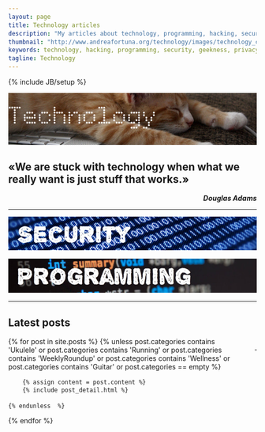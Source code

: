 ```yaml
---
layout: page
title: Technology articles
description: "My articles about technology, programming, hacking, security and geekness"
thumbnail: "http://www.andreafortuna.org/technology/images/technology_cover.jpg"
keywords: technology, hacking, programming, security, geekness, privacy
tagline: Technology
---
```

{% include JB/setup %}

![Tech Cat](/technology/images/technology_cover.jpg)

«We are stuck with technology when what we really want is just stuff that works.»
--
<p style="text-align: right;font-style: italic;"><strong>Douglas Adams</strong></p>

<hr/>

[![Security](/security/images/security_cover.jpg)](/security/)

[![Programming](/programming/images/programming-cover.jpg)](/programming/)

<hr/>

Latest posts
--

<p style="text-align: right;float:right;margin-top:10px;margin-left:20px;"><a href="rss.xml"><i class="fa fa-rss fa-4x" >&nbsp;</i></a></p>
<div class="blog-index">
{% for post in site.posts %}
    {% unless post.categories contains 'Ukulele' or post.categories contains 'Running' or post.categories contains 'WeeklyRoundup' or post.categories contains 'Wellness' or post.categories contains 'Guitar' or  post.categories == empty %}
     
        {% assign content = post.content %}
        {% include post_detail.html %}
       
    {% endunless  %}
{% endfor %}
</div>



